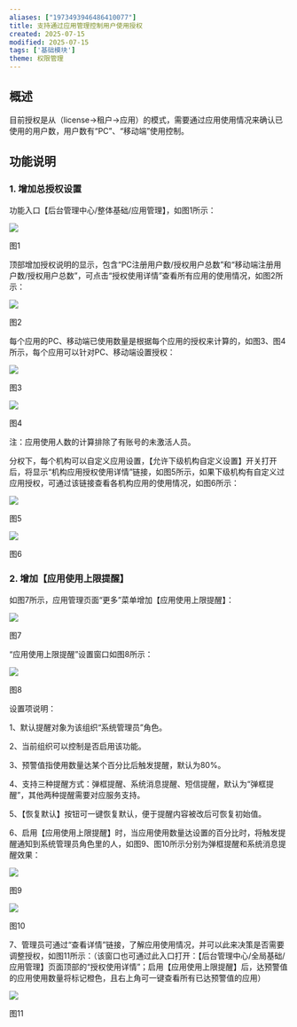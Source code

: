 ```yaml
---
aliases: ["1973493946486410077"]
title: 支持通过应用管理控制用户使用授权
created: 2025-07-15
modified: 2025-07-15
tags: ['基础模块']
theme: 权限管理
---
```


## **概述**

目前授权是从（license→租户→应用）的模式，需要通过应用使用情况来确认已使用的用户数，用户数有“PC”、“移动端”使用控制。

## **功能说明**

### 1. **增加总授权设置**

功能入口【后台管理中心/整体基础/应用管理】，如图1所示：

![](21247d97ad6689cc79bdc9eb99e897d7.jpg)

图1

顶部增加授权说明的显示，包含“PC注册用户数/授权用户总数”和“移动端注册用户数/授权用户总数”，可点击“授权使用详情”查看所有应用的使用情况，如图2所示：

![](81bd38bc877ac2ee7f7bffa0376f24bc.jpg)

图2

每个应用的PC、移动端已使用数量是根据每个应用的授权来计算的，如图3、图4所示，每个应用可以针对PC、移动端设置授权：

![](0e8a1b880113148e6d0d9410baf703d3.jpg)

图3

![](fcdf3acafd165f28aa132900ab8b9a0a.jpg)

图4

注：应用使用人数的计算排除了有账号的未激活人员。

分权下，每个机构可以自定义应用设置，【允许下级机构自定义设置】开关打开后，将显示“机构应用授权使用详情”链接，如图5所示，如果下级机构有自定义过应用授权，可通过该链接查看各机构应用的使用情况，如图6所示：

![](b0fd7d6a60323164b39456e3cc60e75f.jpg)

图5

![](bb5467467ebe88262c228335f077172e.jpg)

图6

### 2. **增加【应用使用上限提醒】**

如图7所示，应用管理页面“更多”菜单增加【应用使用上限提醒】：

![](31da54f7cc9a32591beb80bcb0cb45b4.jpg)

图7

“应用使用上限提醒”设置窗口如图8所示：

![](47f2e3f75624969c5f7b1c9cdde5e3e4.jpg)

图8

设置项说明：

1、默认提醒对象为该组织“系统管理员”角色。

2、当前组织可以控制是否启用该功能。

3、预警值指使用数量达某个百分比后触发提醒，默认为80%。

4、支持三种提醒方式：弹框提醒、系统消息提醒、短信提醒，默认为“弹框提醒”，其他两种提醒需要对应服务支持。

5、【恢复默认】按钮可一键恢复默认，便于提醒内容被改后可恢复初始值。

6、启用【应用使用上限提醒】时，当应用使用数量达设置的百分比时，将触发提醒通知到系统管理员角色里的人，如图9、图10所示分别为弹框提醒和系统消息提醒效果：

![](5ad9ac21e836c396773d4e69a20ddfa1.jpg)

图9

![](c417b526cf137a4e77415981234cc00b.jpg)

图10

7、管理员可通过“查看详情”链接，了解应用使用情况，并可以此来决策是否需要调整授权，如图11所示：（该窗口也可通过此入口打开：【后台管理中心/全局基础/应用管理】页面顶部的“授权使用详情”；启用【应用使用上限提醒】后，达预警值的应用使用数量将标记橙色，且右上角可一键查看所有已达预警值的应用）

![](da02096f3b09369b06d6497e2b84cbc1.jpg)

图11